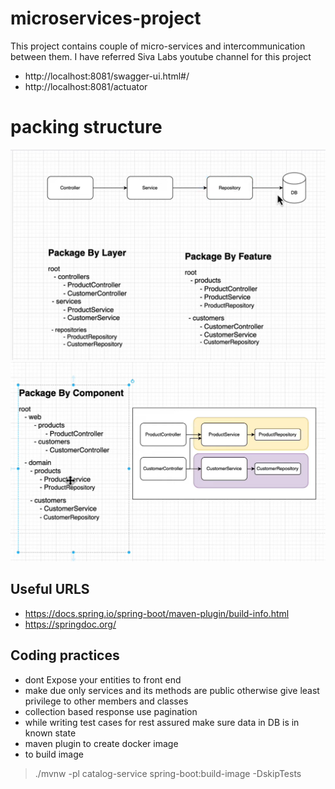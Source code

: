 # microservices-project
This project contains couple of micro-services and intercommunication between them. I have referred Siva Labs youtube channel for this project 

- http://localhost:8081/swagger-ui.html#/
- http://localhost:8081/actuator

# packing structure 

![img.png](img.png)
![img_1.png](img_1.png)

## Useful URLS

- https://docs.spring.io/spring-boot/maven-plugin/build-info.html
- https://springdoc.org/


## Coding practices

- dont Expose your entities to front end
- make due only services and its methods are public otherwise give least privilege to other members and classes
- collection based response use pagination
- while writing test cases for rest assured make sure data in DB is in known state
- maven plugin to create docker image
- to build image
> ./mvnw -pl catalog-service spring-boot:build-image -DskipTests
